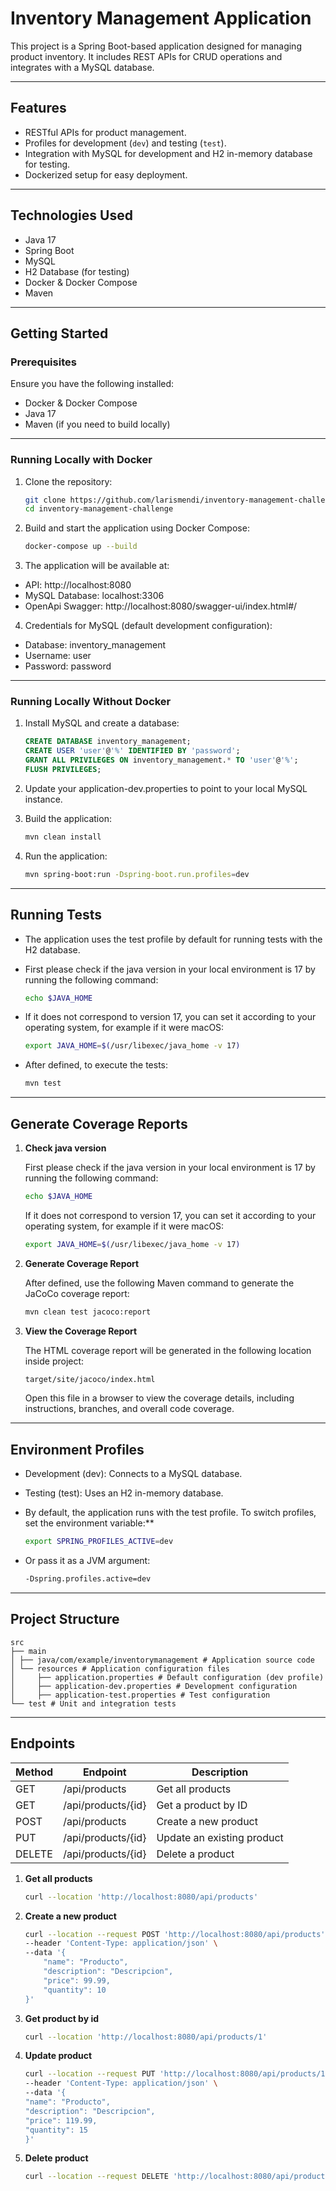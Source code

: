 # Inventory Management Application

This project is a Spring Boot-based application designed for managing product inventory. It includes REST APIs for CRUD
operations and integrates with a MySQL database.

---

## **Features**

- RESTful APIs for product management.
- Profiles for development (`dev`) and testing (`test`).
- Integration with MySQL for development and H2 in-memory database for testing.
- Dockerized setup for easy deployment.

---

## **Technologies Used**

- Java 17
- Spring Boot
- MySQL
- H2 Database (for testing)
- Docker & Docker Compose
- Maven

---

## **Getting Started**

### **Prerequisites**

Ensure you have the following installed:

- Docker & Docker Compose
- Java 17
- Maven (if you need to build locally)

---

### **Running Locally with Docker**

1. Clone the repository:
   ```bash
   git clone https://github.com/larismendi/inventory-management-challenge.git
   cd inventory-management-challenge

2. Build and start the application using Docker Compose:
    ```bash
   docker-compose up --build

3. The application will be available at:

- API: http://localhost:8080
- MySQL Database: localhost:3306
- OpenApi Swagger: http://localhost:8080/swagger-ui/index.html#/

4. Credentials for MySQL (default development configuration):

- Database: inventory_management
- Username: user
- Password: password

---

### **Running Locally Without Docker**

1. Install MySQL and create a database:

    ```sql
    CREATE DATABASE inventory_management;
    CREATE USER 'user'@'%' IDENTIFIED BY 'password';
    GRANT ALL PRIVILEGES ON inventory_management.* TO 'user'@'%';
    FLUSH PRIVILEGES;

2. Update your application-dev.properties to point to your local MySQL instance.

3. Build the application:

    ```bash
    mvn clean install

4. Run the application:

    ```bash
    mvn spring-boot:run -Dspring-boot.run.profiles=dev

---

## **Running Tests**

- The application uses the test profile by default for running tests with the H2 database.
- First please check if the java version in your local environment is 17 by running the following command:

  ```bash
  echo $JAVA_HOME

- If it does not correspond to version 17, you can set it according to your operating system, 
for example if it were macOS:

  ```bash
  export JAVA_HOME=$(/usr/libexec/java_home -v 17)

- After defined, to execute the tests:

  ```bash
  mvn test

---

## **Generate Coverage Reports**

1. **Check java version**
    
    First please check if the java version in your local environment is 17 by running the following command:

    ```bash
    echo $JAVA_HOME
    ```
    If it does not correspond to version 17, you can set it according to your operating system,
    for example if it were macOS:

    ```bash
    export JAVA_HOME=$(/usr/libexec/java_home -v 17)
    ```

2. **Generate Coverage Report**

    After defined, use the following Maven command to generate the JaCoCo coverage report:

    ```bash
    mvn clean test jacoco:report

3. **View the Coverage Report**

    The HTML coverage report will be generated in the following location inside project:

    ```bash
    target/site/jacoco/index.html
    ```
    Open this file in a browser to view the coverage details, including instructions, branches, and overall code coverage.

---

## **Environment Profiles**

- Development (dev): Connects to a MySQL database.
- Testing (test): Uses an H2 in-memory database.
- By default, the application runs with the test profile. To switch profiles, set the environment variable:**

    ```bash
    export SPRING_PROFILES_ACTIVE=dev

- Or pass it as a JVM argument:

    ```bash
    -Dspring.profiles.active=dev

---

## **Project Structure**

    src
    ├── main
    │ ├── java/com/example/inventorymanagement # Application source code
    │ └── resources # Application configuration files
    │     ├── application.properties # Default configuration (dev profile)
    │     ├── application-dev.properties # Development configuration
    │     ├── application-test.properties # Test configuration
    └── test # Unit and integration tests

---

## **Endpoints**

| Method | Endpoint           | Description                |
|--------|--------------------|----------------------------|
| GET    | /api/products      | Get all products           |
| GET    | /api/products/{id} | Get a product by ID        |
| POST   | /api/products      | Create a new product       |
| PUT    | /api/products/{id} | Update an existing product |
| DELETE | /api/products/{id} | Delete a product           |

1. **Get all products**

    ```bash
    curl --location 'http://localhost:8080/api/products'

2. **Create a new product**

    ```bash
    curl --location --request POST 'http://localhost:8080/api/products' \
    --header 'Content-Type: application/json' \
    --data '{
        "name": "Producto",
        "description": "Descripcion",
        "price": 99.99,
        "quantity": 10
    }'

3. **Get product by id**

    ```bash
    curl --location 'http://localhost:8080/api/products/1'

4. **Update product**

    ```bash
    curl --location --request PUT 'http://localhost:8080/api/products/1' \
    --header 'Content-Type: application/json' \
    --data '{
    "name": "Producto",
    "description": "Descripcion",
    "price": 119.99,
    "quantity": 15
    }'

5. **Delete product**

    ```bash
    curl --location --request DELETE 'http://localhost:8080/api/products/1'

